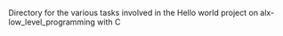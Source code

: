 Directory for the various tasks involved in the Hello world project on alx-low_level_programming with C
